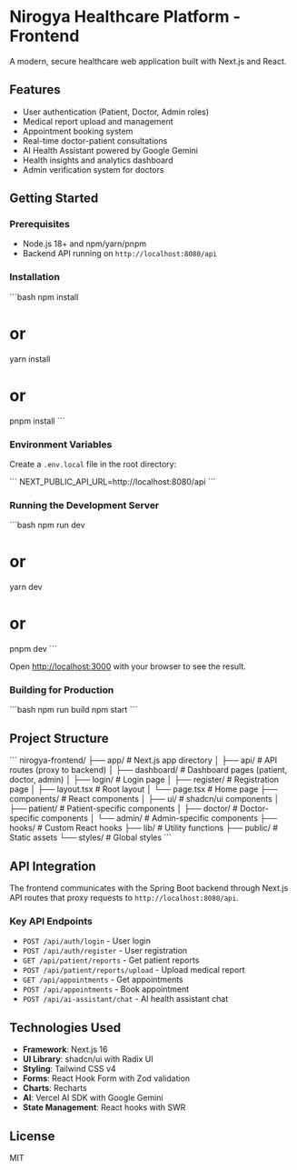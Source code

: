 # Nirogya Healthcare Platform - Frontend

A modern, secure healthcare web application built with Next.js and React.

## Features

- User authentication (Patient, Doctor, Admin roles)
- Medical report upload and management
- Appointment booking system
- Real-time doctor-patient consultations
- AI Health Assistant powered by Google Gemini
- Health insights and analytics dashboard
- Admin verification system for doctors

## Getting Started

### Prerequisites

- Node.js 18+ and npm/yarn/pnpm
- Backend API running on `http://localhost:8080/api`

### Installation

\`\`\`bash
npm install
# or
yarn install
# or
pnpm install
\`\`\`

### Environment Variables

Create a `.env.local` file in the root directory:

\`\`\`
NEXT_PUBLIC_API_URL=http://localhost:8080/api
\`\`\`

### Running the Development Server

\`\`\`bash
npm run dev
# or
yarn dev
# or
pnpm dev
\`\`\`

Open [http://localhost:3000](http://localhost:3000) with your browser to see the result.

### Building for Production

\`\`\`bash
npm run build
npm start
\`\`\`

## Project Structure

\`\`\`
nirogya-frontend/
├── app/                    # Next.js app directory
│   ├── api/               # API routes (proxy to backend)
│   ├── dashboard/         # Dashboard pages (patient, doctor, admin)
│   ├── login/            # Login page
│   ├── register/         # Registration page
│   ├── layout.tsx        # Root layout
│   └── page.tsx          # Home page
├── components/           # React components
│   ├── ui/              # shadcn/ui components
│   ├── patient/         # Patient-specific components
│   ├── doctor/          # Doctor-specific components
│   └── admin/           # Admin-specific components
├── hooks/               # Custom React hooks
├── lib/                 # Utility functions
├── public/              # Static assets
└── styles/              # Global styles
\`\`\`

## API Integration

The frontend communicates with the Spring Boot backend through Next.js API routes that proxy requests to `http://localhost:8080/api`.

### Key API Endpoints

- `POST /api/auth/login` - User login
- `POST /api/auth/register` - User registration
- `GET /api/patient/reports` - Get patient reports
- `POST /api/patient/reports/upload` - Upload medical report
- `GET /api/appointments` - Get appointments
- `POST /api/appointments` - Book appointment
- `POST /api/ai-assistant/chat` - AI health assistant chat

## Technologies Used

- **Framework**: Next.js 16
- **UI Library**: shadcn/ui with Radix UI
- **Styling**: Tailwind CSS v4
- **Forms**: React Hook Form with Zod validation
- **Charts**: Recharts
- **AI**: Vercel AI SDK with Google Gemini
- **State Management**: React hooks with SWR

## License

MIT
